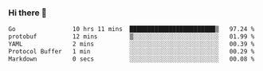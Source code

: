 ### Hi there 👋

<!--
**yeya24/yeya24** is a ✨ _special_ ✨ repository because its `README.md` (this file) appears on your GitHub profile.

Here are some ideas to get you started:

- 🔭 I’m currently working on ...
- 🌱 I’m currently learning ...
- 👯 I’m looking to collaborate on ...
- 🤔 I’m looking for help with ...
- 💬 Ask me about ...
- 📫 How to reach me: ...
- 😄 Pronouns: ...
- ⚡ Fun fact: ...
-->

<!--START_SECTION:waka-->

```txt
Go                10 hrs 11 mins  ████████████████████████▒   97.24 %
protobuf          12 mins         ▒░░░░░░░░░░░░░░░░░░░░░░░░   01.99 %
YAML              2 mins          ░░░░░░░░░░░░░░░░░░░░░░░░░   00.39 %
Protocol Buffer   1 min           ░░░░░░░░░░░░░░░░░░░░░░░░░   00.29 %
Markdown          0 secs          ░░░░░░░░░░░░░░░░░░░░░░░░░   00.08 %
```

<!--END_SECTION:waka-->
